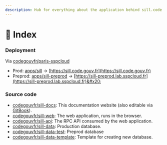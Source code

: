 ```yaml
---
description: Hub for everything about the application behind sill.code.gouv.fr
---
```


# 🎯 Index

### Deployment

Via [codegouvfr/paris-sspcloud](https://github.com/codegouvfr/paris-sspcloud)

* Prod:        [apps/sill](https://github.com/codegouvfr/paris-sspcloud/tree/main/apps/sill)               -> [https://sill.code.gouv.fr](https://sill.code.gouv.fr)
* Preprod:  [apps/sill-preprod](https://github.com/codegouvfr/paris-sspcloud/tree/main/apps/sill-preprod) -> [https://sill-preprod.lab.sspcloud.fr](https://sill-preprod.lab.sspcloud.fr)&#x20;

### Source code

* [codegouvfr/sill-docs](https://github.com/codegouvfr/sill-docs): This documentation website (also editable via [GitBook](http://localhost:5000/o/w6D6SnLwCXQaMMSzcTvp/s/WfLZKgyNVcGm8CUpiWb0/)).
* [codegouvfr/sill-web](https://github.com/codegouvfr/sill-web): The web application, runs in the browser.
* [codegouvfr/sill-api](https://github.com/codegouvfr/sill-api): The RPC API consumed by the web application.
* [codegouvfr/sill-data](https://github.com/codegouvfr/sill-data): Production database.
* [codegouvfr/sill-data-test](https://github.com/codegouvfr/sill-data-test): Preprod database
* [codegouvfr/sill-data-template](https://github.com/codegouvfr/sill-data-template): Template for creating new database.

